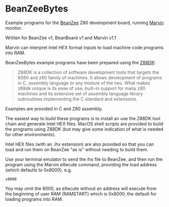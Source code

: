 # BeanZeeBytes
Example programs for the [BeanZee](https://github.com/PainfulDiodes/BeanZee) Z80 development board, running [Marvin](https://github.com/PainfulDiodes/marvin) monitor.

Written for BeanZee v1, BeanBoard v1 and Marvin v1.1

Marvin can interpret Intel HEX format inputs to load machine code programs into RAM. 

BeanZeeBytes example programs have been prepared using the [Z88DK](https://github.com/z88dk/z88dk):

> Z88DK is a collection of software development tools that targets the 8080 and z80 family of machines. It allows development of programs in C, assembly language or any mixture of the two. What makes z88dk unique is its ease of use, built-in support for many z80 machines and its extensive set of assembly language library subroutines implementing the C standard and extensions.

Examples are provided in C and Z80 assembly.

The easiest way to build these programs is to install an use the Z88DK tool chain and generate Intel HEX files. MacOS shell scripts are provided to build the programs using Z88DK (but may give some indication of what is needed for other environments).

Intel HEX files (with an .ihx extension) are also provided so that you can load and run them on BeanZee "as is" without needing to build them.

Use your terminal emulator to send the ihx file to BeanZee, and then run the program using the Marvin eXecute command, providing the load address (which defaults to 0x8000), e.g. 

    x8000

You may omit the 8000, as eXecute without an address will execute from the beginning of user RAM (RAMSTART) which is 0x8000, the default for loading programs into RAM.